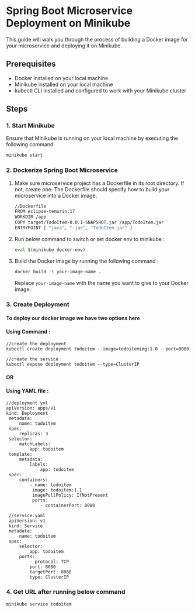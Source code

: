 # Spring Boot Microservice Deployment on Minikube

This guide will walk you through the process of building a Docker image for your microservice and deploying it on Minikube.

## Prerequisites

- Docker installed on your local machine
- Minikube installed on your local machine
- kubectl CLI installed and configured to work with your Minikube cluster

## Steps

### 1. Start Minikube
Ensure that Minikube is running on your local machine by executing the following command:
    
```bash
minikube start
```


### 2. Dockerize Spring Boot Microservice

1. Make sure microservice project has a Dockerfile in its root directory. If not, create one. The Dockerfile should specify how to build your microservice into a Docker image.
    ```bash
   //Dockerfile
    FROM eclipse-temurin:17
    WORKDIR /app
    COPY target/TodoItem-0.0.1-SNAPSHOT.jar /app/TodoItem.jar
    ENTRYPOINT [ "java", "-jar", "TodoItem.jar" ]
    ```
2. Run below command to switch or set docker env to minikube : 
    ```bash
    eval $(minikube docker-env)
    ```

3. Build the Docker image by running the following command :

    ```bash
    docker build -t your-image-name .
    ```

   Replace `your-image-name` with the name you want to give to your Docker image.

### 3. Create Deployment
#### To deploy our docker image we have two options here
    
#### Using Command : 

    
    //create the deployment
    kubectl create deployment todoitem --image=todoitemimg:1.0 --port=8080
    
    //create the service
    kubectl expose deployment todoitem --type=ClusterIP
    
#### OR
    
#### Using YAML file : 

     
    //deployment.yml
    apiVersion: apps/v1
    kind: Deployment
     metadata:
         name: todoitem
     spec:
         replicas: 3
     selector:
         matchLabels:
             app: todoitem
     template:
         metadata:
             labels:
                 app: todoitem
     spec:
         containers:
             - name: todoitem
              image: todoitem:1.1
              imagePullPolicy: IfNotPresent
              ports:
                 - containerPort: 8080

     //service.yaml
     apiVersion: v1
     kind: Service
     metadata:
         name: todoitem
     spec:
         selector:
             app: todoitem
         ports:
             - protocol: TCP
             port: 8080
             targetPort: 8080
             type: ClusterIP

    
    
    
### 4. Get URL after running below command

```bash
minikube service todoitem 
```